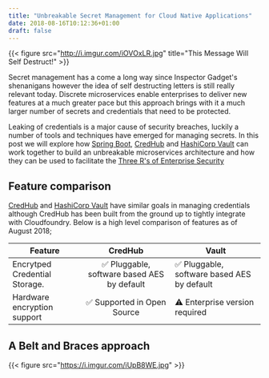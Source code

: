 ```yaml
---
title: "Unbreakable Secret Management for Cloud Native Applications"
date: 2018-08-16T10:12:36+01:00
draft: false
---
```

{{< figure src="http://i.imgur.com/iOVOxLR.jpg" title="This Message Will Self Destruct!" >}}

Secret management has a come a long way since Inspector Gadget's shenanigans however the idea of self destructing letters is still really relevant today. Discrete microservices enable enterprises to deliver new features at a much greater pace but this approach brings with it a much larger number of secrets and credentials that need to be protected. 

Leaking of credentials is a major cause of security breaches, luckily a number of tools and techniques have emerged for managing secrets. In this post we will explore how [Spring Boot](https://spring.io/projects/spring-boot), [CredHub](https://docs.cloudfoundry.org/credhub/) and [HashiCorp Vault](https://www.vaultproject.io) can work together to build an unbreakable microservices architecture and how they can be used to facilitate the [Three R's of Enterprise Security](https://builttoadapt.io/the-three-r-s-of-enterprise-security-rotate-repave-and-repair-f64f6d6ba29d)

## Feature comparison
[CredHub](https://docs.cloudfoundry.org/credhub/) and [HashiCorp Vault](https://www.vaultproject.io) have similar goals in managing credentials although CredHub has been built from the ground up to tightly integrate with Cloudfoundry. Below is a high level comparison of features as of August 2018;

Feature                         | CredHub | Vault |
| ------------------------------|:---------------:|---------------|
| Encrytped Credential Storage. | ✅ Pluggable, software based AES by default| ✅ Pluggable, software based AES by default |
| Hardware encryption support | ✅ Supported in Open Source | ⚠️ Enterprise version required |

## A Belt and Braces approach
{{< figure src="https://i.imgur.com/iUpB8WE.jpg" >}}
